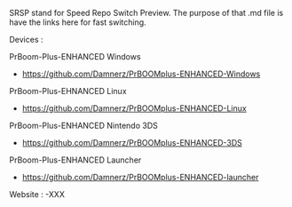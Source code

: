 SRSP stand for Speed Repo Switch Preview.
The purpose of that .md file is have the links here for fast switching.

Devices  :

PrBoom-Plus-ENHANCED Windows
- https://github.com/Damnerz/PrBOOMplus-ENHANCED-Windows

PrBoom-Plus-EHNANCED Linux 
- https://github.com/Damnerz/PrBOOMplus-ENHANCED-Linux

PrBoom-Plus-ENHANCED Nintendo 3DS
- https://github.com/Damnerz/PrBOOMplus-ENHANCED-3DS

PrBoom-Plus-ENHANCED Launcher
- https://github.com/Damnerz/PrBOOMplus-ENHANCED-launcher


Website :
-XXX